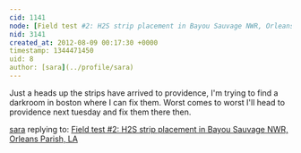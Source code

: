 ```yaml
---
cid: 1141
node: [Field test #2: H2S strip placement in Bayou Sauvage NWR, Orleans Parish, LA](../notes/shannon/8-5-2012/field-test-2-h2s-strip-placement-bayou-sauvage-nwr-orleans-parish-la)
nid: 3141
created_at: 2012-08-09 00:17:30 +0000
timestamp: 1344471450
uid: 8
author: [sara](../profile/sara)
---
```


Just a heads up the strips have arrived to providence, I'm trying to find a darkroom in boston where I can fix them. Worst comes to worst I'll head to providence next tuesday and fix them there then.



[sara](../profile/sara) replying to: [Field test #2: H2S strip placement in Bayou Sauvage NWR, Orleans Parish, LA](../notes/shannon/8-5-2012/field-test-2-h2s-strip-placement-bayou-sauvage-nwr-orleans-parish-la)

